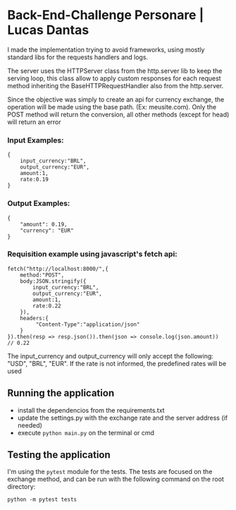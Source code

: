 # Back-End-Challenge Personare | Lucas Dantas

I made the implementation trying to avoid frameworks, using mostly standard libs for the requests handlers and logs. 

The server uses the HTTPServer class from the http.server lib to keep the serving loop, this class allow to apply custom responses for each request method inheriting the BaseHTTPRequestHandler also from the http.server.

Since the objective was simply to create an api for currency exchange, the operation will be made using the base path. (Ex: meusite.com). Only the POST method will return the conversion, all other methods (except for head) will return an error

### Input Examples:

```
{
    input_currency:"BRL",
    output_currency:"EUR",
    amount:1,
	rate:0.19
}
```

### Output Examples:

```
{
    "amount": 0.19, 
    "currency": "EUR"
}
```

### Requisition example using javascript's fetch api:

```
fetch("http://localhost:8000/",{
    method:"POST", 
    body:JSON.stringify({
        input_currency:"BRL",
        output_currency:"EUR",
        amount:1,
        rate:0.22
    }),
    headers:{
         "Content-Type":"application/json"   
    }
}).then(resp => resp.json()).then(json => console.log(json.amount))
// 0.22
```

The input_currency and output_currency will only accept the following: "USD", "BRL", "EUR". If the rate is not informed, the predefined rates will be used

## Running the application
- install the dependencios from the requirements.txt
- update the settings.py with the exchange rate and the server address (if needed)
- execute `python main.py` on the terminal or cmd

## Testing the application
I'm using the `pytest` module for the tests. The tests are focused on the exchange method, and can be run with the following command on the root directory:

`python -m pytest tests`

